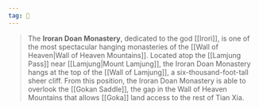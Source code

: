 ```yaml
---
tag: 🕍
---
```

> The **Iroran Doan Monastery**, dedicated to the god [[Irori]], is one of the most spectacular hanging monasteries of the [[Wall of Heaven|Wall of Heaven Mountains]]. Located atop the [[Lamjung Pass]] near [[Lamjung|Mount Lamjung]], the Iroran Doan Monastery hangs at the top of the [[Wall of Lamjung]], a six-thousand-foot-tall sheer cliff. From this position, the Iroran Doan Monastery is able to overlook the [[Gokan Saddle]], the gap in the Wall of Heaven Mountains that allows [[Goka]] land access to the rest of Tian Xia.








